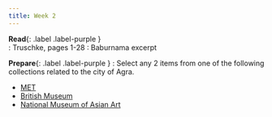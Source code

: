 ```yaml
---
title: Week 2
---
```



**Read**{: .label .label-purple }  
: Truschke, pages 1-28 
: Baburnama excerpt

**Prepare**{: .label .label-purple } 
: Select any 2 items from one of the following collections related to the city of Agra.  
- [MET](https://www.metmuseum.org/)  
-	[British Museum](https://www.britishmuseum.org/)  
-	[National Museum of Asian Art](https://asia.si.edu/)  
